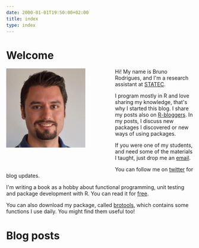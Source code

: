 ```yaml
---
date: 2000-01-01T19:50:00+02:00
title: index
type: index
---
```


# Welcome


<div style="float: left;margin: 0px 80px 50px 0px">
    <img src="/img/profile.jpg" width="213" height="213"/>
</div>

Hi! My name is Bruno Rodrigues, and I'm a research assistant at [STATEC](http://www.statistiques.public.lu/en/actors/statec/organisation/red/index.html).

I program mostly in R and love sharing my knowledge, that's why I started this blog. 
I share my posts also on [R-bloggers](http://www.r-bloggers.com). In my posts, I discuss 
new packages I discovered or new ways of using packages. 

If you were one of my students, and need some of the materials I taught, just drop me an [email](mailto:contact@brodrigues.co).

You can follow me on [twitter](https://twitter.com/brodriguesco) for blog updates.

I'm writing a book as a hobby about functional programming, unit testing and package
development with R. You can read it for [free](https://www.brodrigues.co/fput).

You can also download my package, called [brotools](https://bitbucket.org/b-rodrigues/brotools),
which contains some functions I use daily. You might find them useful too!

# Blog posts
